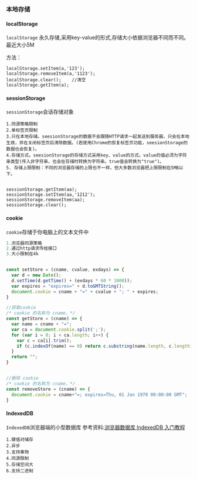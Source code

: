 ### 本地存储

#### localStorage

`localStorage` 永久存储,采用key-value的形式,存储大小依据浏览器不同而不同。最近大小5M

方法：
```
localStorage.setItem(a,'123');
localStorage.removeItem(a,'1123');
localStorage.clear();    //清空
localStorage.getItem(a); 
```

#### sessionStorage

`sessionStorage`会话存储对象

```
1.同源策略限制
2.单标签页限制
3.只在本地存储。seesionStorage的数据不会跟随HTTP请求一起发送到服务器，只会在本地生效，并在关闭标签页后清除数据。(若使用Chrome的恢复标签页功能，seesionStorage的数据也会恢复)。
4.存储方式。seesionStorage的存储方式采用key、value的方式。value的值必须为字符串类型(传入非字符串，也会在存储时转换为字符串。true值会转换为"true")。
5. 存储上限限制：不同的浏览器存储的上限也不一样，但大多数浏览器把上限限制在5MB以下。


sessionStorage.getItem(aa);
sessionStorage.setItem(aa,'1212');
sessionStorage.removeItem(aa);
sessionStorage.clear();

```

#### cookie

`cookie`存储于你电脑上的文本文件中
```js
1.浏览器同源策略
2.通过http请求传给接口
3.大小限制在4k


const setStore = (cname, cvalue, exdays) => {
  var d = new Date();
  d.setTime(d.getTime() + (exdays * 60 * 1000));
  var expires = "expires=" + d.toGMTString();
  document.cookie = cname + "=" + cvalue + "; " + expires;
}

//获取cookie
/* cookie 的名称为 cname，*/
const getStore = (cname) => {
  var name = cname + "=";
  var ca = document.cookie.split(';');
  for (var i = 0; i < ca.length; i++) {
    var c = ca[i].trim();
    if (c.indexOf(name) == 0) return c.substring(name.length, c.length);
  }
  return "";
}


//删除 cookie
/* cookie 的名称为 cname，*/
const removeStore = (cname) => {
  document.cookie = cname+"=; expires=Thu, 01 Jan 1970 00:00:00 GMT";
}


```
#### IndexedDB

`IndexedDB`浏览器端的小型数据库
参考资料:[浏览器数据库 IndexedDB 入门教程](http://www.ruanyifeng.com/blog/2018/07/indexeddb.html)
```
1.键值对储存
2.异步
3.支持事物
4.同源限制
5.存储空间大
6.支持二进制

```